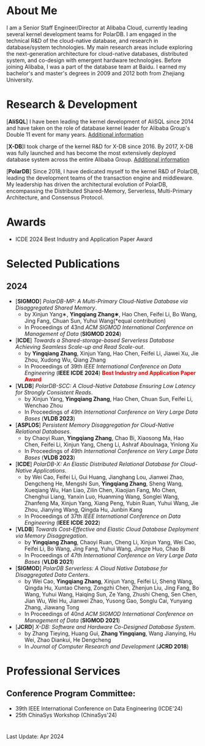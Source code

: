 # About Me
I am a Senior Staff Engineer/Director at Alibaba Cloud, currently leading several kernel development teams for PolarDB. I am engaged in the technical R&D of the cloud-native database, and research in database/system technologies. My main research areas include exploring the next-generation architecture for cloud-native databases, distributed system, and co-design with emergent hardware technologies.
Before joining Alibaba, I was a part of the database team at Baidu. I earned my bachelor's and master's degrees in 2009 and 2012 both from Zhejiang University.


# Research & Development
[**AliSQL**] I have been leading the kernel development of AliSQL since 2014 and have taken on the role of database kernel leader for Alibaba Group's Double 11 event for many years. [Additional information](https://www.percona.com/blog/percona-live-featured-talk-with-ying-qiang-zhang-whats-new-in-alisql-alibabas-branch-of-mysql/)

[**X-DB**]I took charge of the kernel R&D for X-DB since 2016. By 2017, X-DB was fully launched and has become the most extensively deployed database system across the entire Alibaba Group. [Additional information](https://mp.weixin.qq.com/s/BCBRewfxCg2i3bDqmHzoLg)

[**PolarDB**] Since 2018, I have dedicated myself to the kernel R&D of PolarDB, leading the development teams of the transaction engine and middleware. My leadership has driven the architectural evolution of PolarDB, encompassing the Distributed Shared-Memory, Serverless, Multi-Primary Architecture, and Consensus Protocol.

#  Awards
- ICDE 2024 Best Industry and Application Paper Award

# Selected Publications

## 2024
- [**SIGMOD**] _PolarDB-MP: A Multi-Primary Cloud-Native Database via Disaggregated Shared Memory_. 
	- by Xinjun Yang∗, **Yingqiang Zhang∗**, Hao Chen, Feifei Li,  Bo Wang, Jing Fang, Chuan Sun, Yuhui Wang(*equal contribution)
	- In Proceedings of 43nd _ACM SIGMOD International Conference on Management of Data_ (**SIGMOD 2024**)
- [**ICDE**] _Towards a Shared-storage-based Serverless Database Achieving Seamless Scale-up and Read Scale-out_. 
	- by **Yingqiang Zhang**, Xinjun Yang, Hao Chen, Feifei Li, Jiawei Xu, Jie Zhou, Xudong Wu, Qiang Zhang
	- In Proceedings of 39th _IEEE International Conference on Data Engineering_ (**IEEE ICDE 2024**)  <font color=red>**Best Industry and Application Paper Award**</font>
- [**VLDB**] _PolarDB-SCC: A Cloud-Native Database Ensuring Low Latency for Strongly Consistent Reads_. 
	- by Xinjun Yang, **Yingqiang Zhang**, Hao Chen, Chuan Sun, Feifei Li, Wenchao Zhou
	- In Proceedings of 49th _International Conference on Very Large Data Bases_ (**VLDB 2023**)
- [**ASPLOS**] _Persistent Memory Disaggregation for Cloud-Native Relational Databases_. 
	- by Chaoyi Ruan, **Yingqiang Zhang**, Chao Bi, Xiaosong Ma, Hao Chen, Feifei Li, Xinjun Yang, Cheng Li, Ashraf Aboulnaga, Yinlong Xu
	- In Proceedings of 49th _International Conference on Very Large Data Bases_ (**VLDB 2023**)
- [**ICDE**] _PolarDB-X: An Elastic Distributed Relational Database for Cloud-Native Applications_. 
	- by Wei Cao, Feifei Li, Gui Huang, Jianghang Lou, Jianwei Zhao, Dengcheng He, Mengshi Sun, **Yingqiang Zhang**, Sheng Wang, Xueqiang Wu, Han Liao, Zilin Chen, Xiaojian Fang, Mo Chen, Chenghui Liang, Yanxin Luo, Huanming Wang, Songlei Wang, Zhanfeng Ma, Xinjun Yang, Xiang Peng, Yubin Ruan, Yuhui Wang, Jie Zhou, Jianying Wang, Qingda Hu, Junbin Kang
	- In Proceedings of 37th _IEEE International Conference on Data Engineering_ (**IEEE ICDE 2022**)
- [**VLDB**] _Towards Cost-Effective and Elastic Cloud Database Deployment via Memory Disaggregation_. 
	- by **Yingqiang Zhang**, Chaoyi Ruan, Cheng Li, Xinjun Yang, Wei Cao, Feifei Li, Bo Wang, Jing Fang, Yuhui Wang, Jingze Huo, Chao Bi
	- In Proceedings of 47th _International Conference on Very Large Data Bases_ (**VLDB 2021**)
- [**SIGMOD**] _PolarDB Serverless: A Cloud Native Database for Disaggregated Data Centers_. 
	- by Wei Cao, **Yingqiang Zhang**, Xinjun Yang, Feifei Li, Sheng Wang, Qingda Hu, Xuntao Cheng, Zongzhi Chen, Zhenjun Liu, Jing Fang, Bo Wang, Yuhui Wang, Haiqing Sun, Ze Yang, Zhushi Cheng, Sen Chen, Jian Wu, Wei Hu, Jianwei Zhao, Yusong Gao, Songlu Cai, Yunyang Zhang, Jiawang Tong
	- In Proceedings of 40nd _ACM SIGMOD International Conference on Management of Data_ (**SIGMOD 2021**)
- [**JCRD**] _X-DB: Software and Hardware Co-Designed Database System_. 
	- by Zhang Tieying, Huang Gui, **Zhang Yingqiang**, Wang Jianying, Hu Wei, Zhao Diankui, He Dengcheng
	- In _Journal of Computer Research and Development_ (**JCRD 2018**)

# Professional Services

## Conference Program Committee:
- 39th IEEE International Conference on Data Engineering (ICDE'24) 
- 25th ChinaSys Workshop (ChinaSys'24)


#
Last Update: Apr 2024

